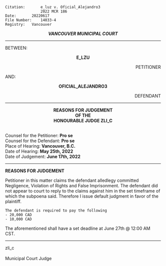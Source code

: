 	Citation:       e_luz v. Oficial_Alejandro3
                	2022 MCR 186
	Date:		20220617
	File Number:	14033-4
	Registry:	Vancouver

<p align="center"><b><i>
				VANCOUVER MUNICIPAL COURT
</b></i>

---

BETWEEN:
<p align="center"><b>		E_LZU			</b>
<p align="right">		PETITIONER
<p>				AND:
<p align="center"><b>		OFICIAL_ALEJANDRO3			</b>
<p align="right">		DEFENDANT

---
	
<p align="center"><b>		
				REASONS FOR JUDGEMENT
<br>				OF THE
<br>				HONOURABLE JUDGE ZLI_C

</b>

<br>				Counsel for the Petitioner: **Pro se**
<br>				Counsel for the Defendant: **Pro se**
<br>				Place of Hearing: **Vancouver, B.C.**
<br>				Date of Hearing: **May 25th, 2022**
<br>				Date of Judgement: **June 17th, 2022**

---

**REASONS FOR JUDGEMENT**
	
  Petitioner in this matter claims the defendant alledlegy committed Negligence, Violation of Rights and False Imprisonment. The defendant did not appear to court to reply to the claims against him in the set timeframe of which the subpoena said. Therefore I issue default judgment in favor of the plaintiff.
	
	The defendant is required to pay the following
	- 20,000 CAD
	- 10,000 CAD
	
The aforementioned shall have a set deadline at June 27th @ 12:00 AM CST.
		
---

zli_c <br>	
Municipal Court Judge
